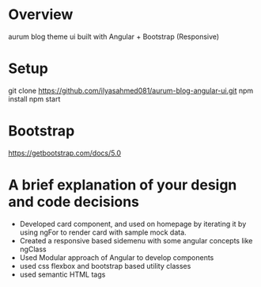 # Overview 
aurum blog theme ui built with Angular + Bootstrap (Responsive)

# Setup
git clone https://github.com/ilyasahmed081/aurum-blog-angular-ui.git
npm install
npm start

# Bootstrap
https://getbootstrap.com/docs/5.0

# A brief explanation of your design and code decisions
- Developed card component, and used on homepage by iterating it by using ngFor to render card with sample mock data.
- Created a responsive based sidemenu with some angular concepts like ngClass
- Used Modular approach of Angular to develop components 
- used css flexbox and bootstrap based utility classes
- used semantic HTML tags